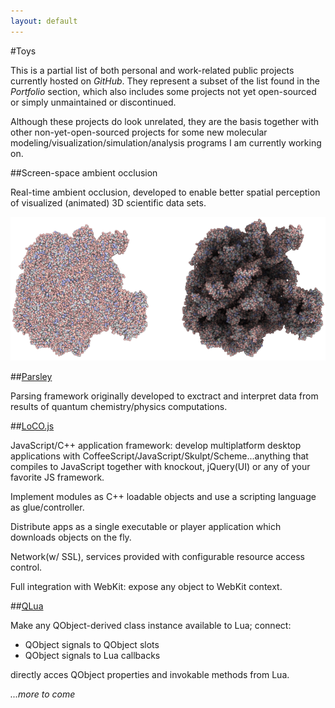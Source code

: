 ```yaml
---
layout: default
---
```


#Toys

This is a partial list of both personal and work-related public projects currently
hosted on _GitHub_. They represent a subset of the list found in the _Portfolio_
section, which also includes some projects not yet open-sourced or simply
unmaintained or discontinued. 

Although these projects do look unrelated, they are the basis together
with other non-yet-open-sourced projects for some
new molecular modeling/visualization/simulation/analysis programs I am
currently working on.

##Screen-space ambient occlusion

Real-time ambient occlusion, developed to enable better spatial perception
of visualized (animated) 3D scientific data sets.

![](pics/ssao.png)

##[Parsley](http://github.com/candycode/parsley)

Parsing framework originally developed to exctract and interpret data from results
of quantum chemistry/physics computations.

##[LoCO.js](http://locojs.net)

JavaScript/C++ application framework: develop multiplatform desktop applications
with CoffeeScript/JavaScript/Skulpt/Scheme...anything that compiles to
JavaScript together with knockout, jQuery(UI) or any of your favorite JS framework.

Implement modules as C++ loadable objects and use a scripting language as glue/controller.

Distribute apps as a single executable or player application which downloads
objects on the fly.

Network(w/ SSL), services provided with configurable resource access control.

Full integration with WebKit: expose any object to WebKit context.

##[QLua](http://github.com/candycode/qlua)

Make any QObject-derived class instance available to Lua; connect:

* QObject signals to QObject slots
* QObject signals to Lua callbacks

directly acces QObject properties and invokable methods from Lua.


_...more to come_

